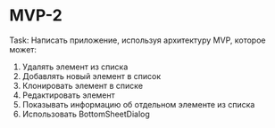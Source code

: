 # MVP-2
Task: 
Написать приложение, используя архитектуру MVP, которое может:
1. Удалять элемент из списка
2. Добавлять новый элемент в список
3. Клонировать элемент в списке
4. Редактировать элемент
5. Показывать информацию об отдельном элементе из списка
6. Использовать BottomSheetDialog
